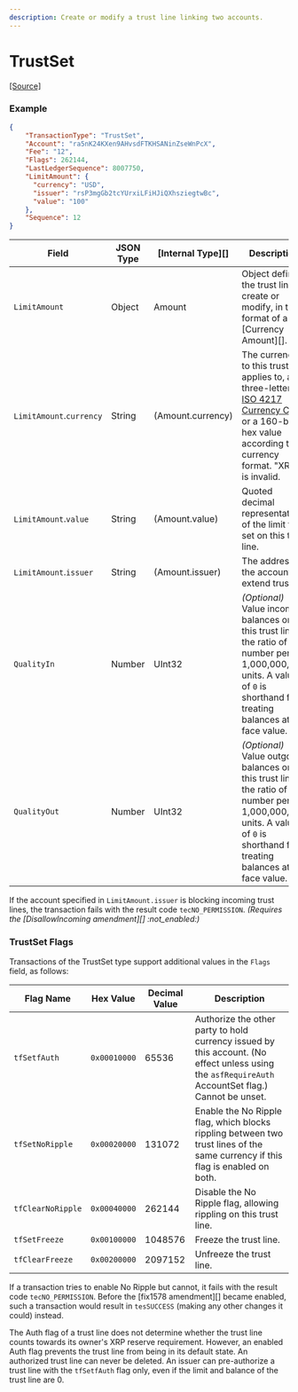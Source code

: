 ```yaml
---
description: Create or modify a trust line linking two accounts.
---
```


# TrustSet

[\[Source\]](https://github.com/XRPLF/rippled/blob/master/src/ripple/app/tx/impl/SetTrust.cpp)

### Example

```json
{
    "TransactionType": "TrustSet",
    "Account": "ra5nK24KXen9AHvsdFTKHSANinZseWnPcX",
    "Fee": "12",
    "Flags": 262144,
    "LastLedgerSequence": 8007750,
    "LimitAmount": {
      "currency": "USD",
      "issuer": "rsP3mgGb2tcYUrxiLFiHJiQXhsziegtwBc",
      "value": "100"
    },
    "Sequence": 12
}
```

| Field                    | JSON Type | \[Internal Type]\[] | Description                                                                                                                                                                                   |
| ------------------------ | --------- | ------------------- | --------------------------------------------------------------------------------------------------------------------------------------------------------------------------------------------- |
| `LimitAmount`            | Object    | Amount              | Object defining the trust line to create or modify, in the format of a \[Currency Amount]\[].                                                                                                 |
| `LimitAmount`.`currency` | String    | (Amount.currency)   | The currency to this trust line applies to, as a three-letter [ISO 4217 Currency Code](https://www.xe.com/iso4217.php) or a 160-bit hex value according to currency format. "XRP" is invalid. |
| `LimitAmount`.`value`    | String    | (Amount.value)      | Quoted decimal representation of the limit to set on this trust line.                                                                                                                         |
| `LimitAmount`.`issuer`   | String    | (Amount.issuer)     | The address of the account to extend trust to.                                                                                                                                                |
| `QualityIn`              | Number    | UInt32              | _(Optional)_ Value incoming balances on this trust line at the ratio of this number per 1,000,000,000 units. A value of `0` is shorthand for treating balances at face value.                 |
| `QualityOut`             | Number    | UInt32              | _(Optional)_ Value outgoing balances on this trust line at the ratio of this number per 1,000,000,000 units. A value of `0` is shorthand for treating balances at face value.                 |

If the account specified in `LimitAmount.issuer` is blocking incoming trust lines, the transaction fails with the result code `tecNO_PERMISSION`. _(Requires the \[DisallowIncoming amendment]\[] :not\_enabled:)_

### TrustSet Flags

Transactions of the TrustSet type support additional values in the `Flags` field, as follows:

| Flag Name         | Hex Value    | Decimal Value | Description                                                                                                                                        |
| ----------------- | ------------ | ------------- | -------------------------------------------------------------------------------------------------------------------------------------------------- |
| `tfSetfAuth`      | `0x00010000` | 65536         | Authorize the other party to hold currency issued by this account. (No effect unless using the `asfRequireAuth` AccountSet flag.) Cannot be unset. |
| `tfSetNoRipple`   | `0x00020000` | 131072        | Enable the No Ripple flag, which blocks rippling between two trust lines of the same currency if this flag is enabled on both.                     |
| `tfClearNoRipple` | `0x00040000` | 262144        | Disable the No Ripple flag, allowing rippling on this trust line.                                                                                  |
| `tfSetFreeze`     | `0x00100000` | 1048576       | Freeze the trust line.                                                                                                                             |
| `tfClearFreeze`   | `0x00200000` | 2097152       | Unfreeze the trust line.                                                                                                                           |

If a transaction tries to enable No Ripple but cannot, it fails with the result code `tecNO_PERMISSION`. Before the \[fix1578 amendment]\[] became enabled, such a transaction would result in `tesSUCCESS` (making any other changes it could) instead.

The Auth flag of a trust line does not determine whether the trust line counts towards its owner's XRP reserve requirement. However, an enabled Auth flag prevents the trust line from being in its default state. An authorized trust line can never be deleted. An issuer can pre-authorize a trust line with the `tfSetfAuth` flag only, even if the limit and balance of the trust line are 0.
